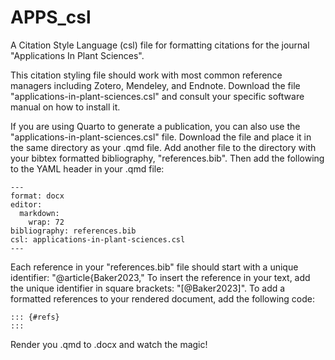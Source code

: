 # APPS_csl

A Citation Style Language (csl) file for formatting citations for the journal "Applications In Plant Sciences". 

This citation styling file should work with most common reference managers including Zotero, Mendeley, and Endnote. Download the file "applications-in-plant-sciences.csl" and consult your specific software manual on how to install it.

If you are using Quarto to generate a publication, you can also use the "applications-in-plant-sciences.csl" file. Download the file and place it in the same directory as your .qmd file. Add another file to the directory with your bibtex formatted bibliography, "references.bib".  Then add the following to the YAML header in your .qmd file:

```
---
format: docx
editor: 
  markdown: 
    wrap: 72
bibliography: references.bib
csl: applications-in-plant-sciences.csl
---
```

Each reference in your "references.bib" file should start with a unique identifier: "@article{Baker2023," To insert the reference in your text, add the unique identifier in square brackets: "[@Baker2023]". To add a formatted references to your rendered document, add the following code:
```
::: {#refs}
:::
```
Render you .qmd to .docx and watch the magic!

